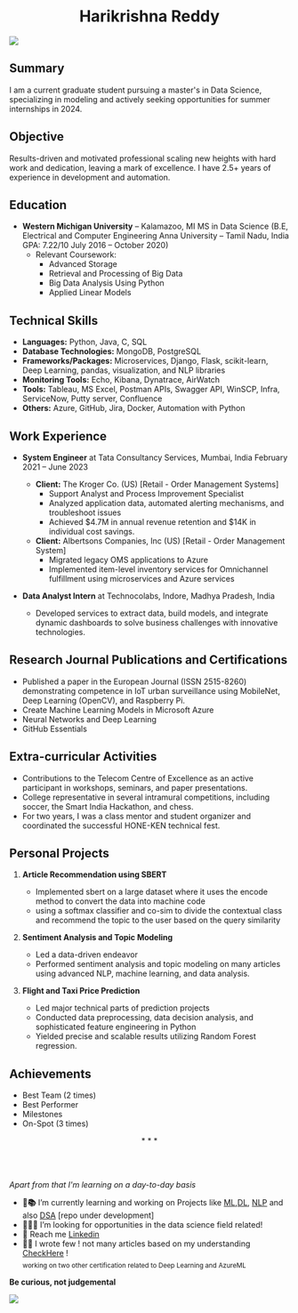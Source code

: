 <h1 align = 'center' href="https://www.linkedin.com/in/bharikrishnareddy">Harikrishna Reddy </h1>

  ![](https://komarev.com/ghpvc/?username=BHariKrishnaReddy&color=green)

## Summary
I am a current graduate student pursuing a master's in Data Science, specializing in modeling and actively seeking opportunities for summer internships in 2024.

## Objective
Results-driven and motivated professional scaling new heights with hard work and dedication, leaving a mark of excellence. I have 2.5+ years of experience in development and automation.

## Education
- **Western Michigan University** – Kalamazoo, MI  MS in Data Science (B.E, Electrical and Computer Engineering  Anna University – Tamil Nadu, India GPA: 7.22/10 July 2016 – October 2020)
  - Relevant Coursework:
    - Advanced Storage
    - Retrieval and Processing of Big Data
    - Big Data Analysis Using Python
    - Applied Linear Models

## Technical Skills
- **Languages:** Python, Java, C, SQL
- **Database Technologies:** MongoDB, PostgreSQL
- **Frameworks/Packages:** Microservices, Django, Flask, scikit-learn, Deep Learning, pandas, visualization, and NLP libraries
- **Monitoring Tools:** Echo, Kibana, Dynatrace, AirWatch
- **Tools:** Tableau, MS Excel, Postman APIs, Swagger API, WinSCP, Infra, ServiceNow, Putty server, Confluence
- **Others:** Azure, GitHub, Jira, Docker, Automation with Python

## Work Experience
- **System Engineer** at Tata Consultancy Services, Mumbai, India
  February 2021 – June 2023
  - **Client:** The Kroger Co. (US) [Retail - Order Management Systems]
    - Support Analyst and Process Improvement Specialist
    - Analyzed application data, automated alerting mechanisms, and troubleshoot issues
    - Achieved $4.7M in annual revenue retention and $14K in individual cost savings.
  - **Client:** Albertsons Companies, Inc (US) [Retail - Order Management System]
    - Migrated legacy OMS applications to Azure
    - Implemented item-level inventory services for Omnichannel fulfillment using microservices and Azure services

- **Data Analyst Intern** at Technocolabs, Indore, Madhya Pradesh, India
  - Developed services to extract data, build models, and integrate dynamic dashboards to solve business challenges with innovative technologies.

## Research Journal Publications and Certifications
- Published a paper in the European Journal (ISSN 2515-8260) demonstrating competence in IoT urban surveillance using MobileNet, Deep Learning (OpenCV), and Raspberry Pi.
- Create Machine Learning Models in Microsoft Azure
- Neural Networks and Deep Learning
- GitHub Essentials

## Extra-curricular Activities
- Contributions to the Telecom Centre of Excellence as an active participant in workshops, seminars, and paper presentations.
- College representative in several intramural competitions, including soccer, the Smart India Hackathon, and chess.
- For two years, I was a class mentor and student organizer and coordinated the successful HONE-KEN technical fest.

## Personal Projects
1. **Article Recommendation using SBERT**
    - Implemented sbert on a large dataset where it uses the encode method to convert the data into machine code
    - using a softmax classifier and co-sim to divide the contextual class and recommend the topic to the user based on the query similarity

2. **Sentiment Analysis and Topic Modeling**
   - Led a data-driven endeavor
   - Performed sentiment analysis and topic modeling on many articles using advanced NLP, machine learning, and data analysis.
  
3. **Flight and Taxi Price Prediction**
   - Led major technical parts of prediction projects
   - Conducted data preprocessing, data decision analysis, and sophisticated feature engineering in Python
   - Yielded precise and scalable results utilizing Random Forest regression.
  
## Achievements
- Best Team (2 times)
- Best Performer
- Milestones
- On-Spot (3 times)

<p align="center"> * * * </p><br><br>

<i>Apart from that I'm learning on a day-to-day basis</i>
- <b>🔭📚</b> I’m currently learning and working on Projects like [ML](https://github.com/BHariKrishnaReddy/DataScience-Challeges),[DL](https://github.com/BHariKrishnaReddy/DeeplearningTF), [NLP](https://github.com/BHariKrishnaReddy/NaturalProcessingLang) and also [DSA](https://github.com/BHariKrishnaReddy/Python-DSA) [repo under development]
- <b>🙋🏽‍♂️</b> I’m looking for opportunities in the data science field related!
- <b>📨</b> Reach me <a href="https://www.linkedin.com/in/bharikrishnareddy">Linkedin</a>
- <b>✍🏼</b> I wrote few ! not many articles based on my understanding <a href="https://medium.com/@harikrishnareddy19995">CheckHere</a> ! <br>
 <sub>working on two other certification related to Deep Learning and AzureML </sub>


<p aligen="center"><strong>Be curious, not judgemental</strong></p>
  
![](https://readme-jokes.vercel.app/api)
